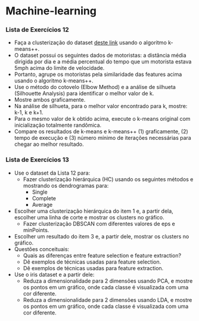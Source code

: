 # Machine-learning


### Lista de Exercícios 12
* Faça a clusterização do dataset [deste link](https://raw.githubusercontent.com/datascienceinc/learn-data-science/master/Introduction-to-K-means-Clustering/Data/data_1024.csv) usando o algoritmo k-means++.  
* O dataset possui os seguintes dados de motoristas: a distância média dirigida por dia e a média percentual do tempo que um motorista estava 5mph acima do limite de velocidade.  
* Portanto, agrupe os motoristas pela similaridade das features acima usando o algoritmo k-means++.  
* Use o método do cotovelo (Elbow Method) e a análise de silhueta (Silhouette Analysis) para identificar o melhor valor de k.
* Mostre ambos graficamente.
* Na análise de silhueta, para o melhor valor encontrado para k, mostre: k-1, k e k+1.  
* Para o mesmo valor de k obtido acima, execute o k-means original com inicialização totalmente randômica.  
* Compare os resultados de k-means e k-means++ (1) graficamente, (2) tempo de execução e (3) número mínimo de iterações necessárias para chegar ao melhor resultado.

### Lista de Exercícios 13
* Use o dataset da Lista 12 para:
  + Fazer clusterização hierárquica (HC) usando os seguintes métodos e mostrando os dendrogramas para:
    + Single
    + Complete
    + Average
* Escolher uma clusterização hierárquica do item 1 e, a partir dela, escolher uma linha de corte e mostrar os clusters no gráfico.
  * Fazer clusterização DBSCAN com diferentes valores de eps e minPoints.
* Escolher um resultado do item 3 e, a partir dele, mostrar os clusters no gráfico.
* Questões conceituais:
  + Quais as diferenças entre feature selection e feature extraction? 
  + Dê exemplos de técnicas usadas para feature selection.
  + Dê exemplos de técnicas usadas para feature extraction. 
* Use o iris dataset e a partir dele:
  + Reduza a dimensionalidade para 2 dimensões usando PCA, e  mostre os pontos em um gráfico, onde cada classe é visualizada com uma cor diferente. 
  + Reduza a dimensionalidade para 2 dimensões usando LDA, e  mostre os pontos em um gráfico, onde cada classe é visualizada com uma cor diferente. 
